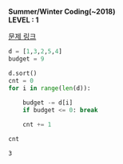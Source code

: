 **Summer/Winter Coding(~2018)**  
**LEVEL : 1**

[문제 링크](https://programmers.co.kr/learn/courses/30/lessons/12982)


```python
d = [1,3,2,5,4]
budget = 9
```


```python
d.sort()
cnt = 0
for i in range(len(d)):
    
    budget -= d[i]
    if budget <= 0: break

    cnt += 1
```


```python
cnt
```




    3


